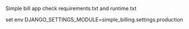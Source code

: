 Simple bill app
check requirements.txt and runtime.txt

set env
DJANGO_SETTINGS_MODULE=simple_billing.settings.production

